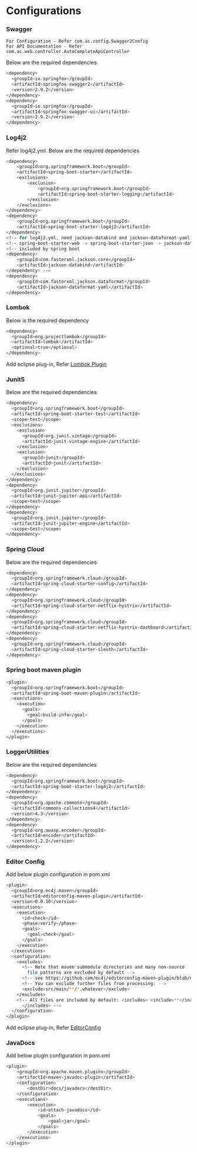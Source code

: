 # Configurations

### Swagger

	For Configuration - Refer com.ac.config.Swagger2Config 
	For API Documentation - Refer com.ac.web.controller.AutoCompleteApiController

Below are the required dependencies

```sh
<dependency>
  <groupId>io.springfox</groupId>
  <artifactId>springfox-swagger2</artifactId>
  <version>2.9.2</version>
</dependency>
<dependency>
  <groupId>io.springfox</groupId>
  <artifactId>springfox-swagger-ui</artifactId>
  <version>2.9.2</version>
</dependency>
```

### Log4j2

Refer log4j2.yml. Below are the required dependencies

```sh
<dependency>
	<groupId>org.springframework.boot</groupId>
	<artifactId>spring-boot-starter</artifactId>
	<exclusions>
		<exclusion>
			<groupId>org.springframework.boot</groupId>
			<artifactId>spring-boot-starter-logging</artifactId>
		</exclusion>
	</exclusions>
</dependency>
<dependency>
	<groupId>org.springframework.boot</groupId>
	<artifactId>spring-boot-starter-log4j2</artifactId>
</dependency>
<!-- for log4j2.yml, need jackson-databind and jackson-dataformat-yaml -->
<!-- spring-boot-starter-web -> spring-boot-starter-json -> jackson-databind -->
<!-- included by spring boot
<dependency>
	<groupId>com.fasterxml.jackson.core</groupId> 
	<artifactId>jackson-databind</artifactId>
</dependency> -->
<dependency>
	<groupId>com.fasterxml.jackson.dataformat</groupId>
	<artifactId>jackson-dataformat-yaml</artifactId>
</dependency>
```

### Lombok

Below is the required dependency

```sh
<dependency>
  <groupId>org.projectlombok</groupId>
  <artifactId>lombok</artifactId>
  <optional>true</optional>
</dependency>
```

Add eclipse plug-in, Refer [Lombok Plugin](./lombok-plugin.md)

### Junit5

Below are the required dependencies

```sh
<dependency>
  <groupId>org.springframework.boot</groupId>
  <artifactId>spring-boot-starter-test</artifactId>
  <scope>test</scope>
  <exclusions>
    <exclusion>
      <groupId>org.junit.vintage</groupId>
      <artifactId>junit-vintage-engine</artifactId>
    </exclusion>
    <exclusion>
      <groupId>junit</groupId>
      <artifactId>junit</artifactId>
    </exclusion>
  </exclusions>
</dependency>
<dependency>
  <groupId>org.junit.jupiter</groupId>
  <artifactId>junit-jupiter-api</artifactId>
  <scope>test</scope>
</dependency>
<dependency>
  <groupId>org.junit.jupiter</groupId>
  <artifactId>junit-jupiter-engine</artifactId>
  <scope>test</scope>
</dependency>
```

### Spring Cloud

Below are the required dependencies

```sh
<dependency>
  <groupId>org.springframework.cloud</groupId>
  <artifactId>spring-cloud-starter-config</artifactId>
</dependency>
<dependency>
  <groupId>org.springframework.cloud</groupId>
  <artifactId>spring-cloud-starter-netflix-hystrix</artifactId>
</dependency>
<dependency>
  <groupId>org.springframework.cloud</groupId>
  <artifactId>spring-cloud-starter-netflix-hystrix-dashboard</artifactId>
</dependency>
<dependency>
  <groupId>org.springframework.cloud</groupId>
  <artifactId>spring-cloud-starter-sleuth</artifactId>
</dependency>
```

### Spring boot maven plugin

```sh
<plugin>
  <groupId>org.springframework.boot</groupId>
  <artifactId>spring-boot-maven-plugin</artifactId>
  <executions>
	<execution>
	  <goals>
	    <goal>build-info</goal>
	  </goals>
	</execution>
  </executions>
</plugin>
```

### LoggerUtilities

Below are the required dependencies

```sh
<dependency>
  <groupId>org.springframework.boot</groupId>
  <artifactId>spring-boot-starter-log4j2</artifactId>
</dependency>
<dependency>
  <groupId>org.apache.commons</groupId>
  <artifactId>commons-collections4</artifactId>
  <version>4.3</version>
</dependency>
<dependency>
  <groupId>org.owasp.encoder</groupId>
  <artifactId>encoder</artifactId>
  <version>1.2.2</version>
</dependency>
```

### Editor Config

Add below plugin configuration in pom.xml

```sh
<plugin>
  <groupId>org.ec4j.maven</groupId>
  <artifactId>editorconfig-maven-plugin</artifactId>
  <version>0.0.10</version>
  <executions>
    <execution>
      <id>check</id>
      <phase>verify</phase>
      <goals>
        <goal>check</goal>
      </goals>
    </execution>
  </executions>
  <configuration>
    <excludes>
      <!-- Note that maven submodule directories and many non-source 
        file patterns are excluded by default -->
      <!-- see https://github.com/ec4j/editorconfig-maven-plugin/blob/master/ec4j-lint-api/src/main/java/org/ec4j/maven/lint/api/Constants.java#L37 -->
      <!-- You can exclude further files from processing: -->
      <exclude>src/main/**/*.whatever</exclude>
    </excludes>
    <!-- All files are included by default: <includes> <include>**</include> 
      </includes> -->
  </configuration>
</plugin>
```
Add eclipse plug-in, Refer [EditorConfig](./java-code-format.md)

### JavaDocs

Add below plugin configuration in pom.xml

```sh
<plugin>
	<groupId>org.apache.maven.plugins</groupId>
	<artifactId>maven-javadoc-plugin</artifactId>
	<configuration>
		<destDir>docs/javadocs</destDir>
	</configuration>
	<executions>
		<execution>
			<id>attach-javadocs</id>
			<goals>
				<goal>jar</goal>
			</goals>
		</execution>
	</executions>
</plugin>
```
